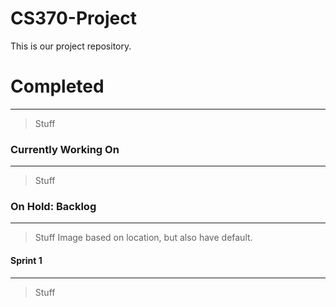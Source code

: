 # CS370-Project
This is our project repository.

<p>

<h1>Completed</h1>
<hr>
<blockquote>
Stuff
</blockquote>

<h3>Currently Working On</h3>
<hr>
<blockquote>
Stuff
</blockquote>

<h3>On Hold: Backlog</h3>
<hr>
<blockquote>
Stuff
Image based on location, but also have default. 
</blockquote>

<h4>Sprint 1</h4>
<hr>
<blockquote>
Stuff
</blockquote>

</p>


